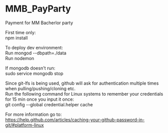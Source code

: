 # MMB_PayParty
Payment for MM Bacherlor party

First time only:<br>
npm install

To deploy dev environment:<br>
Run mongod --dbpath=./data<br>
Run nodemon

If mongodb doesn't run:<br>
sudo service mongodb stop 

Since git-lfs is being used, github will ask for authentication multiple times when pulling/pushing/cloning etc.<br>
Run the following command for Linux systems to remember your credentials for 15 min once you input it once:<br>
git config --global credential.helper cache<br>

For more information go to:<br>
https://help.github.com/articles/caching-your-github-password-in-git/#platform-linux
